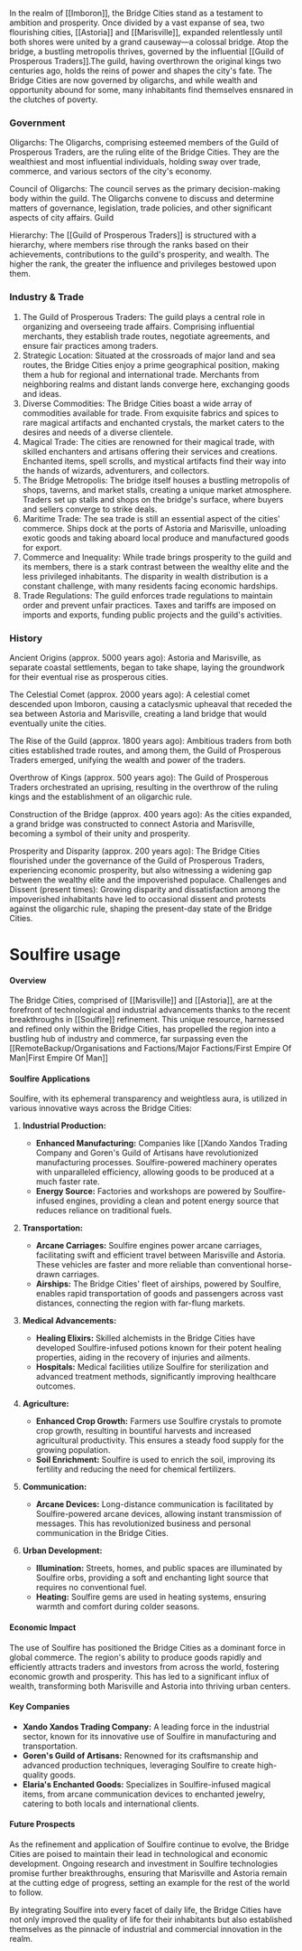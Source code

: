 In the realm of [[Imboron]], the Bridge Cities stand as a testament to ambition and prosperity. Once divided by a vast expanse of sea, two flourishing cities, [[Astoria]] and [[Marisville]], expanded relentlessly until both shores were united by a grand causeway—a colossal bridge. Atop the bridge, a bustling metropolis thrives, governed by the influential [[Guild of Prosperous Traders]].The guild, having overthrown the original kings two centuries ago, holds the reins of power and shapes the city's fate. The Bridge Cities are now governed by oligarchs, and while wealth and opportunity abound for some, many inhabitants find themselves ensnared in the clutches of poverty.

### Government

Oligarchs: The Oligarchs, comprising esteemed members of the Guild of Prosperous Traders, are the ruling elite of the Bridge Cities. They are the wealthiest and most influential individuals, holding sway over trade, commerce, and various sectors of the city's economy. 

Council of Oligarchs: The council serves as the primary decision-making body within the guild. The Oligarchs convene to discuss and determine matters of governance, legislation, trade policies, and other significant aspects of city affairs. Guild 

Hierarchy: The [[Guild of Prosperous Traders]] is structured with a hierarchy, where members rise through the ranks based on their achievements, contributions to the guild's prosperity, and wealth. The higher the rank, the greater the influence and privileges bestowed upon them.

### Industry & Trade

1. The Guild of Prosperous Traders: The guild plays a central role in organizing and overseeing trade affairs. Comprising influential merchants, they establish trade routes, negotiate agreements, and ensure fair practices among traders.
2. Strategic Location: Situated at the crossroads of major land and sea routes, the Bridge Cities enjoy a prime geographical position, making them a hub for regional and international trade. Merchants from neighboring realms and distant lands converge here, exchanging goods and ideas. 
3. Diverse Commodities: The Bridge Cities boast a wide array of commodities available for trade. From exquisite fabrics and spices to rare magical artifacts and enchanted crystals, the market caters to the desires and needs of a diverse clientele. 
4. Magical Trade: The cities are renowned for their magical trade, with skilled enchanters and artisans offering their services and creations. Enchanted items, spell scrolls, and mystical artifacts find their way into the hands of wizards, adventurers, and collectors. 
5. The Bridge Metropolis: The bridge itself houses a bustling metropolis of shops, taverns, and market stalls, creating a unique market atmosphere. Traders set up stalls and shops on the bridge's surface, where buyers and sellers converge to strike deals. 
6. Maritime Trade: The sea trade is still an essential aspect of the cities' commerce. Ships dock at the ports of Astoria and Marisville, unloading exotic goods and taking aboard local produce and manufactured goods for export.
7. Commerce and Inequality: While trade brings prosperity to the guild and its members, there is a stark contrast between the wealthy elite and the less privileged inhabitants. The disparity in wealth distribution is a constant challenge, with many residents facing economic hardships. 
8. Trade Regulations: The guild enforces trade regulations to maintain order and prevent unfair practices. Taxes and tariffs are imposed on imports and exports, funding public projects and the guild's activities.


### History

Ancient Origins (approx. 5000 years ago): Astoria and Marisville, as separate coastal settlements, began to take shape, laying the groundwork for their eventual rise as prosperous cities. 

The Celestial Comet (approx. 2000 years ago): A celestial comet descended upon Imboron, causing a cataclysmic upheaval that receded the sea between Astoria and Marisville, creating a land bridge that would eventually unite the cities. 

The Rise of the Guild (approx. 1800 years ago): Ambitious traders from both cities established trade routes, and among them, the Guild of Prosperous Traders emerged, unifying the wealth and power of the traders. 

Overthrow of Kings (approx. 500 years ago): The Guild of Prosperous Traders orchestrated an uprising, resulting in the overthrow of the ruling kings and the establishment of an oligarchic rule.

Construction of the Bridge (approx. 400 years ago): As the cities expanded, a grand bridge was constructed to connect Astoria and Marisville, becoming a symbol of their unity and prosperity. 

Prosperity and Disparity (approx. 200 years ago): The Bridge Cities flourished under the governance of the Guild of Prosperous Traders, experiencing economic prosperity, but also witnessing a widening gap between the wealthy elite and the impoverished populace. Challenges and Dissent (present times): Growing disparity and dissatisfaction among the impoverished inhabitants have led to occasional dissent and protests against the oligarchic rule, shaping the present-day state of the Bridge Cities.

# Soulfire usage

#### Overview

The Bridge Cities, comprised of [[Marisville]] and [[Astoria]], are at the forefront of technological and industrial advancements thanks to the recent breakthroughs in [[Soulfire]] refinement. This unique resource, harnessed and refined only within the Bridge Cities, has propelled the region into a bustling hub of industry and commerce, far surpassing even the [[RemoteBackup/Organisations and Factions/Major Factions/First Empire Of Man|First Empire Of Man]]

#### Soulfire Applications

Soulfire, with its ephemeral transparency and weightless aura, is utilized in various innovative ways across the Bridge Cities:

1. **Industrial Production:**
    
    - **Enhanced Manufacturing:** Companies like [[Xando Xandos Trading Company and Goren's Guild of Artisans have revolutionized manufacturing processes. Soulfire-powered machinery operates with unparalleled efficiency, allowing goods to be produced at a much faster rate.
    - **Energy Source:** Factories and workshops are powered by Soulfire-infused engines, providing a clean and potent energy source that reduces reliance on traditional fuels.
2. **Transportation:**
    
    - **Arcane Carriages:** Soulfire engines power arcane carriages, facilitating swift and efficient travel between Marisville and Astoria. These vehicles are faster and more reliable than conventional horse-drawn carriages.
    - **Airships:** The Bridge Cities' fleet of airships, powered by Soulfire, enables rapid transportation of goods and passengers across vast distances, connecting the region with far-flung markets.
3. **Medical Advancements:**
    
    - **Healing Elixirs:** Skilled alchemists in the Bridge Cities have developed Soulfire-infused potions known for their potent healing properties, aiding in the recovery of injuries and ailments.
    - **Hospitals:** Medical facilities utilize Soulfire for sterilization and advanced treatment methods, significantly improving healthcare outcomes.
4. **Agriculture:**
    
    - **Enhanced Crop Growth:** Farmers use Soulfire crystals to promote crop growth, resulting in bountiful harvests and increased agricultural productivity. This ensures a steady food supply for the growing population.
    - **Soil Enrichment:** Soulfire is used to enrich the soil, improving its fertility and reducing the need for chemical fertilizers.
5. **Communication:**
    
    - **Arcane Devices:** Long-distance communication is facilitated by Soulfire-powered arcane devices, allowing instant transmission of messages. This has revolutionized business and personal communication in the Bridge Cities.
6. **Urban Development:**
    
    - **Illumination:** Streets, homes, and public spaces are illuminated by Soulfire orbs, providing a soft and enchanting light source that requires no conventional fuel.
    - **Heating:** Soulfire gems are used in heating systems, ensuring warmth and comfort during colder seasons.

#### Economic Impact

The use of Soulfire has positioned the Bridge Cities as a dominant force in global commerce. The region's ability to produce goods rapidly and efficiently attracts traders and investors from across the world, fostering economic growth and prosperity. This has led to a significant influx of wealth, transforming both Marisville and Astoria into thriving urban centers.

#### Key Companies

- **Xando Xandos Trading Company:** A leading force in the industrial sector, known for its innovative use of Soulfire in manufacturing and transportation.
- **Goren's Guild of Artisans:** Renowned for its craftsmanship and advanced production techniques, leveraging Soulfire to create high-quality goods.
- **Elaria's Enchanted Goods:** Specializes in Soulfire-infused magical items, from arcane communication devices to enchanted jewelry, catering to both locals and international clients.

#### Future Prospects

As the refinement and application of Soulfire continue to evolve, the Bridge Cities are poised to maintain their lead in technological and economic development. Ongoing research and investment in Soulfire technologies promise further breakthroughs, ensuring that Marisville and Astoria remain at the cutting edge of progress, setting an example for the rest of the world to follow.

By integrating Soulfire into every facet of daily life, the Bridge Cities have not only improved the quality of life for their inhabitants but also established themselves as the pinnacle of industrial and commercial innovation in the realm.